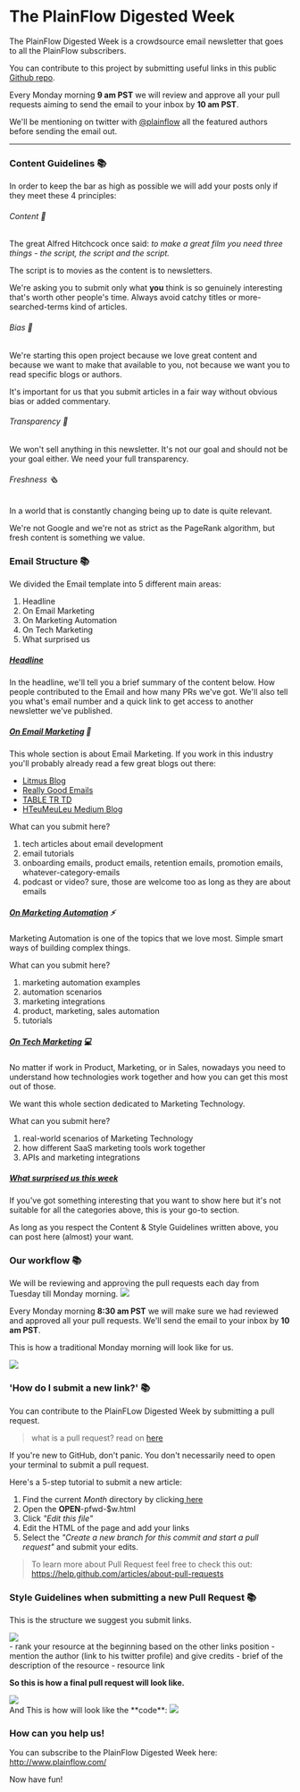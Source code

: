 # The PlainFlow Digested Week

The PlainFlow Digested Week is a crowdsource email newsletter that goes to all the PlainFlow subscribers.

You can contribute to this project by submitting useful links in this public
<a href="https://github.com/plainflow/plainflow-digested-week"> Github repo</a>.

Every Monday morning **9 am PST** we will review and approve all your pull requests aiming to send the email to your inbox by **10 am PST**.

We'll be mentioning on twitter with <a href="https://twitter.com/plainflow">@plainflow</a> all the featured authors before sending the email out.

---

### Content Guidelines 📚

In order to keep the bar as high as possible we will add your posts only if they meet these 4 principles:

###### Content 📑

The great Alfred Hitchcock once said: _to make a great film you need three things - the script, the script and the script._

The script is to movies as the content is to newsletters.

We're asking you to submit only what **you** think is so genuinely interesting that's worth other people's time.
Always avoid catchy titles or more-searched-terms kind of articles.

###### Bias 📢
We're starting this open project because we love great content and because we want to make that available to you, not because we want you to read specific blogs or authors.

It's important for us that you submit articles in a fair way without obvious bias or added commentary.

###### Transparency 🔬

We won't sell anything in this newsletter. It's not our goal and should not be your goal either. We need your full transparency.

###### Freshness 🗞

In a world that is constantly changing being up to date is quite relevant.

We're not Google and we're not as strict as the PageRank algorithm, but fresh content is something we value.

### Email Structure 📚

We divided the Email template into 5 different main areas:

1. <a name="head">Headline</a>
2. <a name="email">On Email Marketing</a>
3. <a name="automation">On Marketing Automation</a>
4. <a name="martech">On Tech Marketing</a>
5. <a name="wow">What surprised us</a>

##### [Headline](#head)

In the headline, we'll tell you a brief summary of the content below. How people contributed to the Email and how many PRs we've got.
We'll also tell you what's email number and a quick link to get access to another newsletter we've published.


##### [On Email Marketing](email) 📧

This whole section is about Email Marketing.
If you work in this industry you'll probably already read a few great blogs out there:

- <a href="https://litmus.com/blog/">Litmus Blog</a>
- <a href="http://reallygoodemails.com/">Really Good Emails</a>
- <a href="http://tabletrtd.com/">TABLE TR TD</a>
- <a href="https://medium.com/@hteumeuleu">HTeuMeuLeu Medium Blog</a>


What can you submit here?

1. tech articles about email development
2. email tutorials
3. onboarding emails, product emails, retention emails, promotion emails, whatever-category-emails
4. podcast or video? sure, those are welcome too as long as they are about emails


##### [On Marketing Automation](#automation) ⚡

Marketing Automation is one of the topics that we love most.
Simple smart ways of building complex things.

What can you submit here?

1. marketing automation examples
2. automation scenarios
3. marketing integrations
4. product, marketing, sales automation
5. tutorials

##### [On Tech Marketing](#martech) 💻

No matter if work in Product, Marketing, or in Sales, nowadays you need to understand how technologies work together and how you can get this most out of those.

We want this whole section dedicated to Marketing Technology.

What can you submit here?

1. real-world scenarios of Marketing Technology
2. how different SaaS marketing tools work together
3. APIs and marketing integrations

##### [What surprised us this week](#wow)

If you've got something interesting that you want to show here but it's not suitable for all the categories above, this is your go-to section.

As long as you respect the Content & Style Guidelines written above, you can post here (almost) your want.


### Our workflow 📚

We will be reviewing and approving the pull requests each day from Tuesday till Monday morning.
<img src="http://i.imgur.com/xBdmiEB.png">

Every Monday morning **8:30 am PST** we will make sure we had reviewed and approved all your pull requests. We'll send the email to your inbox by **10 am PST**.

This is how a traditional Monday morning will look like for us.

<img src="http://i.imgur.com/aKb4oB9.png">


### 'How do I submit a new link?' 📚

You can contribute to the PlainFLow Digested Week by submitting a pull request.

> what is a pull request? read on <a href="https://www.atlassian.com/git/tutorials/making-a-pull-request">here</a>

If you're new to GitHub, don't panic. You don't necessarily need to open your terminal to submit a pull request.

Here's a 5-step tutorial to submit a new article:

1. Find the current _Month_ directory by clicking<a href="https://github.com/plainflow/plainflow-digested-week/tree/master/2017"> here</a>
2. Open the **OPEN**-pfwd-$w.html
3. Click _"Edit this file"_
4. Edit the HTML of the page and add your links
5. Select the _"Create a new branch for this commit and start a pull request"_ and submit your edits.

>To learn more about Pull Request feel free to check this out: https://help.github.com/articles/about-pull-requests

### Style Guidelines when submitting a new Pull Request 📚

This is the structure we suggest you submit links.

<img src="http://i.imgur.com/zS6ftyI.png">
<br>
- rank your resource at the beginning based on the other links position
- mention the author (link to his twitter profile) and give credits
- brief of the description of the resource
- resource link
<br>

**So this is how a final pull request will look like.**

<img src="http://i.imgur.com/5FH83M4.png">

<br>
And This is how will look like the **code**:

<img src="http://i.imgur.com/YBKZobA.png">
<br>


### How can you help us!

You can subscribe to the PlainFlow Digested Week here: http://www.plainflow.com/

Now have fun!
